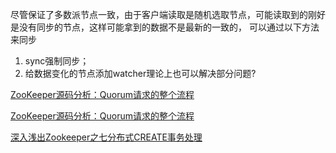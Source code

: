尽管保证了多数派节点一致，由于客户端读取是随机选取节点，可能读取到的刚好是没有同步的节点，这样可能拿到的数据不是最新的一致的， 
可以通过以下方法来同步   
1. sync强制同步；   
2. 给数据变化的节点添加watcher理论上也可以解决部分问题?


[ZooKeeper源码分析：Quorum请求的整个流程](http://blog.csdn.net/jeff_fangji/article/details/42988439)

[ZooKeeper源码分析：Quorum请求的整个流程](http://www.linuxidc.com/Linux/2015-02/113730.htm)   

[深入浅出Zookeeper之七分布式CREATE事务处理](http://iwinit.iteye.com/blog/1777109#bc2394912)
